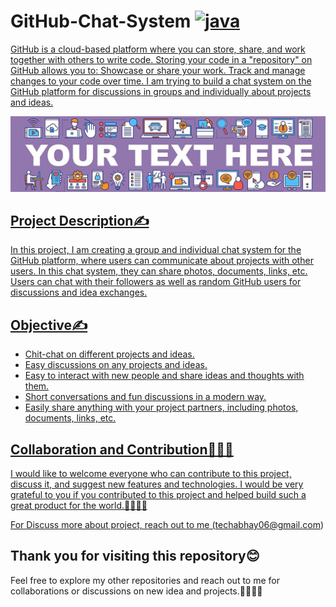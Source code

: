 
# GitHub-Chat-System <a href="https://www.GitHub.com" target="_blank" rel="noreferrer"> <img src="https://www.svgrepo.com/show/303615/github-icon-1-logo.svg" alt="java" width="30" height="30"/>

GitHub is a cloud-based platform where you can store, share, and work together with others to write code. 
Storing your code in a "repository" on GitHub allows you to: Showcase or share your work.
Track and manage changes to your code over time.
I am trying to build a chat system on the GitHub platform for discussions in groups and individually about projects and ideas.

![Standpickup logo](https://github.com/abhaymishra24/GitHub-Chat/blob/main/githubbb5.jpg)

## Project Description✍️

In this project, I am creating a group and individual chat system for the GitHub platform, where users can communicate about projects with other users.
In this chat system, they can share photos, documents, links, etc. Users can chat with their followers as well as random GitHub users for discussions and idea exchanges.

## Objective✍️

- Chit-chat on different projects and ideas.
- Easy discussions on any projects and ideas.
- Easy to interact with new people and share ideas and thoughts with them.
- Short conversations and fun discussions in a modern way.
- Easily share anything with your project partners, including photos, documents, links, etc.

## Collaboration and Contribution🤝🧑‍💻

I would like to welcome everyone who can contribute to this project, discuss it, and suggest new features and technologies. I would be very grateful to you if you contributed to this project and helped build such a great product for the world.🤝🧑‍💻🚀

For Discuss more about project, reach out to me (techabhay06@gmail.com)

## Thank you for visiting this repository😊

Feel free to explore my other repositories and reach out to me for collaborations or discussions on new idea and projects.🤝🧑‍💻🚀








